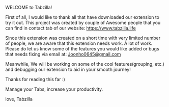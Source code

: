 WELCOME to Tabzilla!

First of all, I would like to thank all that have downloaded our extension to try it out. This project was created by couple of Awesome people that you can find in contact tab of our website: https://www.tabzilla.life

Since this extension was created on a short time with very limited number of people, we are aware that this extension needs work. A lot of work. Please do let us know some of the features you would like added or bugs that needs fixing via email at: Joonho0645@gmail.com

Meanwhile, We will be working on some of the cool features(grouping, etc.) and debugging our extension to aid in your smooth journey!

Thanks for reading this far :)

Manage your Tabs, increase your productivity.


love,
Tabzilla
